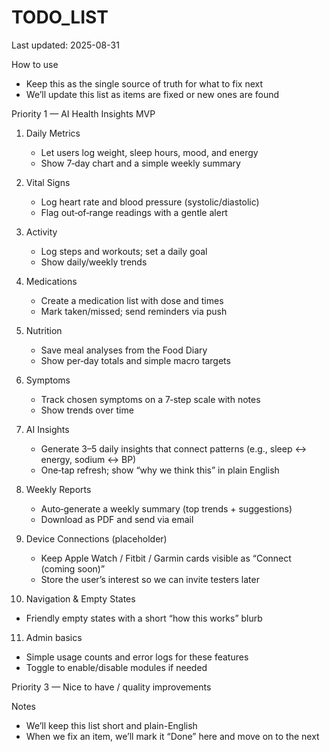 # TODO_LIST

Last updated: 2025-08-31

How to use
- Keep this as the single source of truth for what to fix next
- We’ll update this list as items are fixed or new ones are found

Priority 1 — AI Health Insights MVP

1) Daily Metrics
   - Let users log weight, sleep hours, mood, and energy
   - Show 7‑day chart and a simple weekly summary

2) Vital Signs
   - Log heart rate and blood pressure (systolic/diastolic)
   - Flag out‑of‑range readings with a gentle alert

3) Activity
   - Log steps and workouts; set a daily goal
   - Show daily/weekly trends

4) Medications
   - Create a medication list with dose and times
   - Mark taken/missed; send reminders via push

5) Nutrition
   - Save meal analyses from the Food Diary
   - Show per‑day totals and simple macro targets

6) Symptoms
   - Track chosen symptoms on a 7‑step scale with notes
   - Show trends over time

7) AI Insights
   - Generate 3–5 daily insights that connect patterns (e.g., sleep ↔ energy, sodium ↔ BP)
   - One‑tap refresh; show “why we think this” in plain English

8) Weekly Reports
   - Auto‑generate a weekly summary (top trends + suggestions)
   - Download as PDF and send via email

9) Device Connections (placeholder)
   - Keep Apple Watch / Fitbit / Garmin cards visible as “Connect (coming soon)”
   - Store the user’s interest so we can invite testers later

10) Navigation & Empty States
   - Friendly empty states with a short “how this works” blurb

11) Admin basics
   - Simple usage counts and error logs for these features
   - Toggle to enable/disable modules if needed

Priority 3 — Nice to have / quality improvements

Notes
- We’ll keep this list short and plain-English
- When we fix an item, we’ll mark it “Done” here and move on to the next
